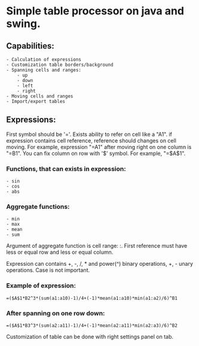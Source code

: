 # Simple table processor on java and swing.

## Сapabilities:
    - Calculation of expressions
    - Customization table borders/background
    - Spanning cells and ranges:
        - up
        - down
        - left
        - right
    - Moving cells and ranges
    - Import/export tables

## Expressions:
First symbol should be '='.
Exists ability to refer on cell like a "A1". if expression contains cell reference,
reference should changes on cell moving. For example, expression "=A1" after moving right on one column is "=B1".
You can fix column on row with '$' symbol. For example, "=$A$1".

### Functions, that can exists in expression:
    - sin
    - cos
    - abs
### Aggregate functions:
    - min
    - max
    - mean
    - sum

Argument of aggregate function is cell range: <first cell reference>:<second cell reference>.
First reference must have less or equal row and less or equal column.

Expression can contains +, -, /, * and power(^) binary operations, +, - unary operations.
Case is not important.

### Example of expression:
```
=($A$1*B2^3*(sum(a1:a10)-1)/4+(-1)*mean(a1:a10)*min(a1:a2)/6)^B1
```
### After spanning on one row down:
```
=($A$1*B3^3*(sum(a2:a11)-1)/4+(-1)*mean(a2:a11)*min(a2:a3)/6)^B2
```

Customization of table can be done with right settings panel on tab.
